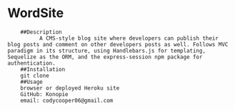 # WordSite 

        ##Description 
              A CMS-style blog site where developers can publish their blog posts and comment on other developers posts as well. Follows MVC paradigm in its structure, using Handlebars.js for templating, Sequelize as the ORM, and the express-session npm package for authentication.
        ##Installation
        git clone
        ##Usage
        browser or deployed Heroku site
        GitHub: Konopie
        email: codycooper06@gmail.com
        
